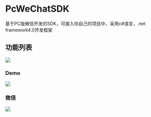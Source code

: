 # PcWeChatSDK
基于PC版微信开发的SDK，可接入你自己的项目中，采用c#语言，.net framework4.0开发框架

## 功能列表
![](https://github.com/WeChatTools/PcWeChatSDK/blob/master/wx1.jpg)

### Demo
![](https://raw.githubusercontent.com/WeChatTools/PcWeChatSDK/master/02.png)

### 微信
![](https://raw.githubusercontent.com/WeChatTools/PcWeChatSDK/master/wechat.png)

